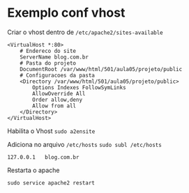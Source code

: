 # Exemplo conf vhost

Criar o vhost dentro de `/etc/apache2/sites-available`

```
<VirtualHost *:80>	
	# Endereco do site
	ServerName blog.com.br
	# Pasta do projeto
	DocumentRoot /var/www/html/501/aula05/projeto/public
	# Configuracoes da pasta
	<Directory /var/www/html/501/aula05/projeto/public>
		Options Indexes FollowSymLinks
		AllowOverride All
		Order allow,deny
		Allow from all
	</Directory>
</VirtualHost>
```

Habilita o Vhost `sudo a2ensite`  

Adiciona no arquivo `/etc/hosts` `sudo subl /etc/hosts`
```
127.0.0.1	blog.com.br
```

Restarta o apache
```
sudo service apache2 restart
```